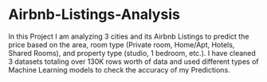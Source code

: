 # Airbnb-Listings-Analysis
In this Project I am analyzing 3 cities and its Airbnb Listings to predict the price based on the area, room type (Private room, Home/Apt, Hotels, Shared Rooms), and property type (studio, 1 bedroom, etc.). I have cleaned 3 datasets totaling over 130K rows worth of data and used different types of Machine Learning models to check the accuracy of my Predictions.
